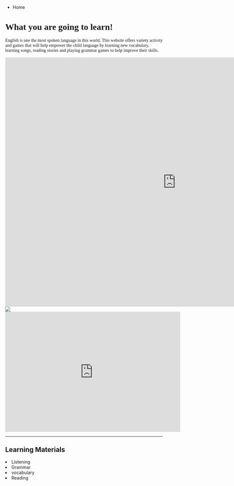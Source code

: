 
<ul class="breadcrumb">
  <li>Home</li>
</ul>

<html>
<body>
<h1 style="font-family:Cooper Black;">What you are going to learn!</h1>
  
<p style="font-family:Bradley Hand ITC;">English is one the most spoken language in this world. This website offers variety activity and games that will help empower the child language by learning new vocabulary, learning songs, reading stories and playing grammar games to help improve their skills.</p>

<iframe src="https://h5p.org/h5p/embed/165866" width="1090" height="796" frameborder="0" allowfullscreen="allowfullscreen"></iframe><script src="https://h5p.org/sites/all/modules/h5p/library/js/h5p-resizer.js" charset="UTF-8"></script>

<img src="http://www.jitsin-ind.edu.my/moodle/pluginfile.php/3288/course/section/665/wwo8_welcome.png" />

<iframe src="https://archive.org/embed/AUDIO1_20171122" width="560" height="384" frameborder="0" webkitallowfullscreen="true" mozallowfullscreen="true" allowfullscreen></iframe>



<hr>
<h2>Learning Materials </h2>

 <li>Listening
 <li>Grammar
 <li>vocabulary 
<li>Reading   




  
 
 
 
  

  

 
  






